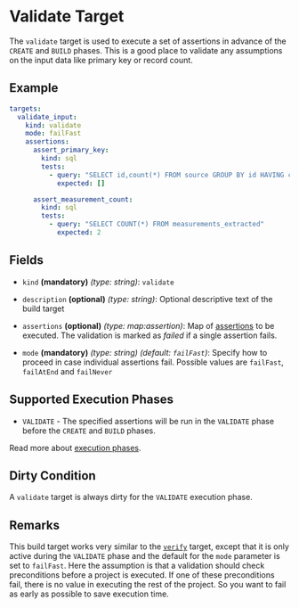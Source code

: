 # Validate Target

The `validate` target is used to execute a set of assertions in advance of the `CREATE` and `BUILD` phases. This is a
good place to validate any assumptions on the input data like primary key or record count.


## Example

```yaml
targets:
  validate_input:
    kind: validate
    mode: failFast
    assertions:
      assert_primary_key:
        kind: sql
        tests:
          - query: "SELECT id,count(*) FROM source GROUP BY id HAVING count(*) > 0"
            expected: []

      assert_measurement_count:
        kind: sql
        tests:
          - query: "SELECT COUNT(*) FROM measurements_extracted"
            expected: 2
```

## Fields

* `kind` **(mandatory)** *(type: string)*: `validate`

* `description` **(optional)** *(type: string)*:
  Optional descriptive text of the build target

* `assertions` **(optional)** *(type: map:assertion)*:
  Map of [assertions](../assertion/index.md) to be executed. The validation is marked as *failed* if a single
  assertion fails.

* `mode`  **(mandatory)** *(type: string)* *(default: `failFast`)*:
  Specify how to proceed in case individual assertions fail. Possible values are `failFast`, `failAtEnd` and `failNever`


## Supported Execution Phases
* `VALIDATE` - The specified assertions will be run in the `VALIDATE` phase before the `CREATE` and `BUILD` phases.

Read more about [execution phases](../../concepts/lifecycle.md).


## Dirty Condition
A `validate` target is always dirty for the `VALIDATE` execution phase.


## Remarks

This build target works very similar to the [`verify`](verify.md) target, except that it is only active during the
`VALIDATE` phase and the default for the `mode` parameter is set to `failFast`. Here the assumption is that a validation
should check preconditions before a project is executed. If one of these preconditions fail, there is no value in
executing the rest of the project. So you want to fail as early as possible to save execution time.
